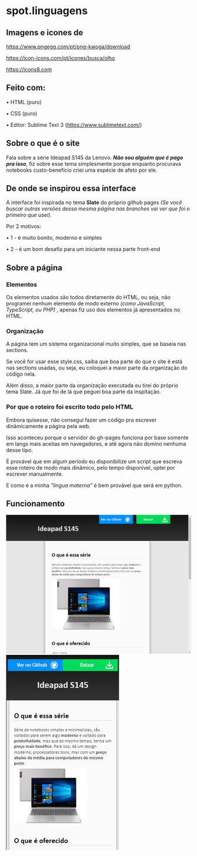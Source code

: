 # spot.linguagens

## Imagens e icones de 
  https://www.pngegg.com/pt/png-kwoga/download

  https://icon-icons.com/pt/icones/busca/olho

  https://icons8.com

## Feito com:
  • HTML (puro)

  • CSS (puro)
  
  • Editor: Sublime Text 3 (https://www.sublimetext.com/)


## Sobre o que é o site

  Fala sobre a série Ideapad S145 da Lenovo. _**Não sou alguém que é pago pra isso**_,
  fiz sobre esse tema simplesmente porque enquanto procurava notebooks custo-benefício
  criei uma espécie de afeto por ele.
  
## De onde se inspirou essa interface
  
   A interface foi inspirada no tema **Slate** do próprio github pages _(Se você buscar outras
   versões dessa mesma página nas branches vai ver que foi o primeiro que usei)_.
   
   Por 2 motivos: 
   
   • 1 - é muito bonito, moderno e simples
   
   • 2 - é um bom desafio para um iniciante nessa parte front-end
  
## Sobre a página

  ### Elementos

  Os elementos usados são todos diretamente do HTML, ou seja, não programei nenhum elemento de
  modo externo _(como JavaScript, TypeScript, ou PHP)_ , apenas fiz uso dos elementos já apresentados no HTML.
  
  
  ### Organização
  
  A página tem um sistema organizacional muito simples, que se baseia nas sections.
  
  Se você for usar esse style.css, saiba que boa parte do que o site é está nas sections usadas,
  ou seja, eu coloquei a maior parte da organização do código nela.
  
  Além disso, a maior parte da organização executada eu tirei do próprio tema Slate.
  Já que foi de lá que peguei boa parte da inspitação.
  
  
  ### Por que o roteiro foi escrito todo pelo HTML
  
  Embora quisesse, não consegui fazer um código pra escrever dinâmicamente a página pela web.
  
  Isso aconteceu porque o servidor do gh-pages funciona por base somente em langs mais aceitas em navegadores, 
  e até agora não domino nenhuma desse tipo.
  
  É provável que em algum período eu disponibilize um script que escreva esse roteiro de modo mais dinâmico, pelo
  tempo disponível, optei por escrever manualmente.
  
  E como é a minha _"língua materna"_ é bem provável que será em python.
  
  
## Funcionamento
  ![desktop](Capturas/desktop.png)
  ![mobile](Capturas/mobile.png)
  
  
